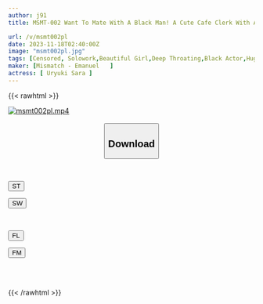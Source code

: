 ```yaml
---
author: j91
title: MSMT-002 Want To Mate With A Black Man! A Cute Cafe Clerk With A Big Smile And A Cheerful Girl Gets A Big Cum With Her Black Cock Sara Uruki

url: /v/msmt002pl
date: 2023-11-18T02:40:00Z
image: "msmt002pl.jpg"
tags: [Censored, Solowork,Beautiful Girl,Deep Throating,Black Actor,Huge Cock]
maker: [Mismatch - Emanuel   ]
actress: [ Uryuki Sara ]
---
```



{{< rawhtml >}}

<div class="video" data-videoid="rxw7YZqL8OIbzYQ">
    <a href="javascript:;">
        <img src="/v/msmt002pl/msmt002pl.jpg" width="WIDTH" height="HEIGHT" alt="msmt002pl.mp4" loading="lazy">
    </a>
</div>

<script type="text/javascript" src="https://j91.asia/asset/on-demand-st.js"></script>

<br>
  <link rel="stylesheet" href="https://j91.asia/asset/bs5.css">
  
  <center>
  <button class="btn btn-primary" type="button" data-bs-toggle="collapse" data-bs-target=".multi-collapse" aria-expanded="false" aria-controls="multiCollapseExample1 multiCollapseExample2"><h2>Download</h2></button></center>
</p>
<div class="row">
  <div class="col">
    <div class="collapse multi-collapse" id="multiCollapseExample1">
      <div class="card card-body">
	      	      <br>
<div class="buttons">  
<p><a href="https://streamtape.to/v/rxw7YZqL8OIbzYQ" target="_blank"><button class="btn-hover color-3"><i class="fa fa-download"></i> ST</button></a></p>
<p><a href="https://sfastwish.com/ih2kx3whprxg" target="_blank"><button class="btn-hover color-2"><i class="fa fa-download"></i> SW</button></a></p></div>
    </div>
  </div>
</div>
  <div class="col">
    <div class="collapse multi-collapse" id="multiCollapseExample2">
      <div class="card card-body">
	      <br>
<div class="buttons">
<p><a href="https://filelions.online/f/g8f2ncdsg77n" target="_blank"><button class="btn-hover color-9"><i class="fa fa-download"></i> FL</button></a></p>
<p><a href="javascript:;" target="_blank"><button class="btn-hover color-8"><i class="fa fa-download"></i> FM</button></a></p></div>
<br><br>
      </div>
    </div>
  </div>
</div>

{{< /rawhtml >}}
